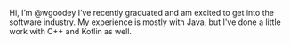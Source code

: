 Hi, I’m @wgoodey
I’ve recently graduated and am excited to get into the software industry.
My experience is mostly with Java, but I've done a little work with C++ and Kotlin as well. 

<!---
wgoodey/wgoodey is a ✨ special ✨ repository because its `README.md` (this file) appears on your GitHub profile.
You can click the Preview link to take a look at your changes.
--->
